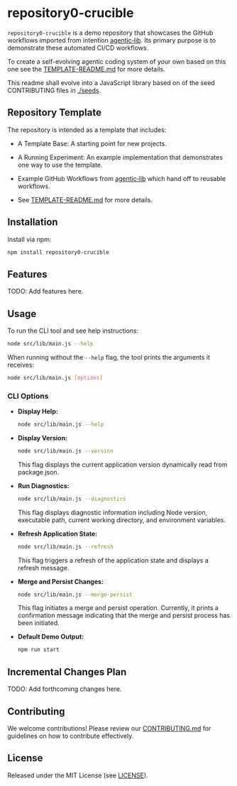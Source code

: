 # repository0-crucible

`repository0-crucible` is a demo repository that showcases the GitHub workflows imported from intentïon [agentic‑lib](https://github.com/xn-intenton-z2a/agentic-lib). Its primary purpose is to demonstrate these automated CI/CD workflows.

To create a self-evolving agentic coding system of your own based on this one see the [TEMPLATE-README.md](./TEMPLATE-README.md) for more details.

This readme shall evolve into a JavaScript library based on of the seed CONTRIBUTING files in [./seeds](./seeds).

## Repository Template

The repository is intended as a template that includes:
* A Template Base: A starting point for new projects.
* A Running Experiment: An example implementation that demonstrates one way to use the template.
* Example GitHub Workflows from [agentic‑lib](https://github.com/xn-intenton-z2a/agentic-lib) which hand off to reusable workflows.

* See [TEMPLATE-README.md](./TEMPLATE-README.md) for more details.

## Installation

Install via npm:

```bash
npm install repository0-crucible
```

## Features

TODO: Add features here.

## Usage

To run the CLI tool and see help instructions:

```bash
node src/lib/main.js --help
```

When running without the `--help` flag, the tool prints the arguments it receives:

```bash
node src/lib/main.js [options]
```

### CLI Options

- **Display Help:**
  ```bash
  node src/lib/main.js --help
  ```

- **Display Version:**
  ```bash
  node src/lib/main.js --version
  ```
  This flag displays the current application version dynamically read from package.json.

- **Run Diagnostics:**
  ```bash
  node src/lib/main.js --diagnostics
  ```
  This flag displays diagnostic information including Node version, executable path, current working directory, and environment variables.

- **Refresh Application State:**
  ```bash
  node src/lib/main.js --refresh
  ```
  This flag triggers a refresh of the application state and displays a refresh message.

- **Merge and Persist Changes:**
  ```bash
  node src/lib/main.js --merge-persist
  ```
  This flag initiates a merge and persist operation. Currently, it prints a confirmation message indicating that the merge and persist process has been initiated.

- **Default Demo Output:**
  ```bash
  npm run start
  ```

## Incremental Changes Plan

TODO: Add forthcoming changes here.

## Contributing

We welcome contributions! Please review our [CONTRIBUTING.md](./CONTRIBUTING.md) for guidelines on how to contribute effectively.

## License

Released under the MIT License (see [LICENSE](./LICENSE)).
